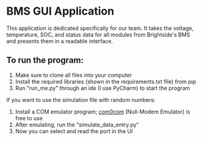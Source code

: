 # BMS GUI Application

This application is dedicated specifically for our team. It takes the voltage, temperature, SOC, and status data for all modules from Brightside's BMS and presents them in a readable interface.

## To run the program:

1. Make sure to clone all files into your computer
2. Install the required libraries (shown in the requirements.txt file) from pip
3. Run "run_me.py" through an ide (I use PyCharm) to start the program

If you want to use the simulation file with random numbers:

1. Install a COM emulator program; [com0com](https://sourceforge.net/projects/com0com/) (Null-Modem Emulator) is free to use
2. After emulating, run the "simulate_data_entry.py"
3. Now you can select and read the port in the UI
